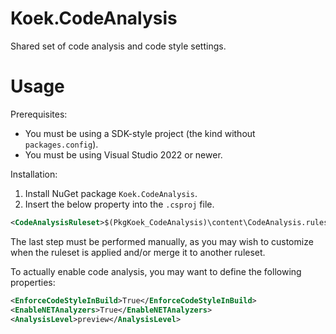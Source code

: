 # Koek.CodeAnalysis

Shared set of code analysis and code style settings.

# Usage

Prerequisites:

* You must be using a SDK-style project (the kind without `packages.config`).
* You must be using Visual Studio 2022 or newer.

Installation:

1. Install NuGet package `Koek.CodeAnalysis`.
1. Insert the below property into the `.csproj` file.

```xml
<CodeAnalysisRuleset>$(PkgKoek_CodeAnalysis)\content\CodeAnalysis.ruleset</CodeAnalysisRuleset>
```

The last step must be performed manually, as you may wish to customize when the ruleset is applied and/or merge it to another ruleset.

To actually enable code analysis, you may want to define the following properties:

```xml
<EnforceCodeStyleInBuild>True</EnforceCodeStyleInBuild>
<EnableNETAnalyzers>True</EnableNETAnalyzers>
<AnalysisLevel>preview</AnalysisLevel>
```